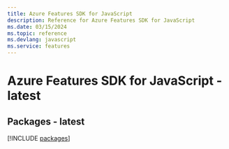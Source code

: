 ```yaml
---
title: Azure Features SDK for JavaScript
description: Reference for Azure Features SDK for JavaScript
ms.date: 03/15/2024
ms.topic: reference
ms.devlang: javascript
ms.service: features
---
```

# Azure Features SDK for JavaScript - latest
## Packages - latest
[!INCLUDE [packages](features-index.md)]